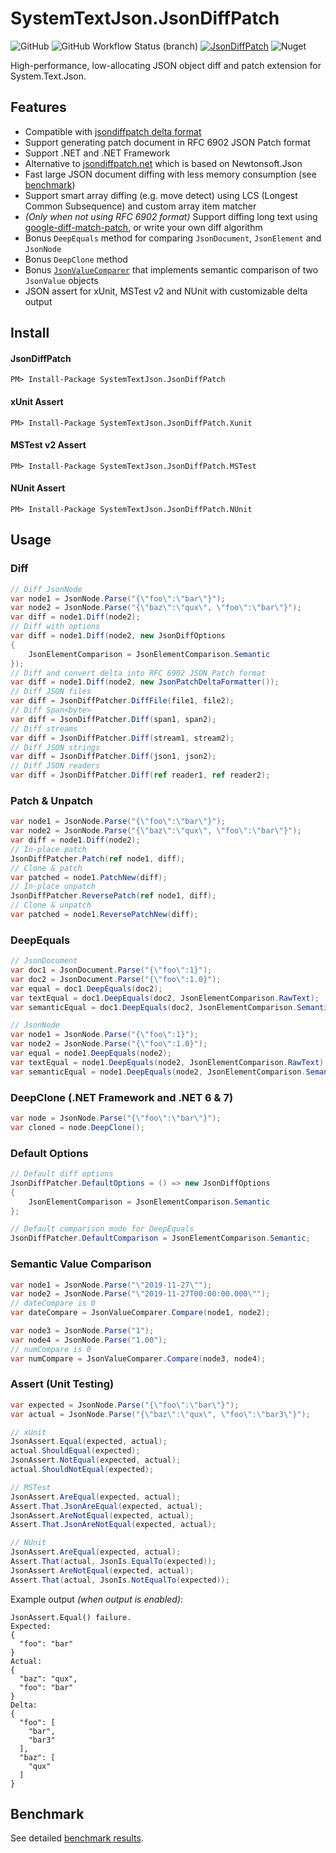 # SystemTextJson.JsonDiffPatch

![GitHub](https://img.shields.io/github/license/weichch/system-text-json-jsondiffpatch?color=blueviolet) ![GitHub Workflow Status (branch)](https://img.shields.io/github/actions/workflow/status/weichch/system-text-json-jsondiffpatch/build-and-test.yaml?branch=main) [![JsonDiffPatch](https://img.shields.io/nuget/vpre/SystemTextJson.JsonDiffPatch?style=flat)](https://www.nuget.org/packages/SystemTextJson.JsonDiffPatch/) ![Nuget](https://img.shields.io/nuget/dt/SystemTextJson.JsonDiffPatch?color=important)

High-performance, low-allocating JSON object diff and patch extension for System.Text.Json.

## Features

- Compatible with [jsondiffpatch delta format](https://github.com/benjamine/jsondiffpatch/blob/master/docs/deltas.md)
- Support generating patch document in RFC 6902 JSON Patch format
- Support .NET and .NET Framework
- Alternative to [jsondiffpatch.net](https://github.com/wbish/jsondiffpatch.net) which is based on Newtonsoft.Json
- Fast large JSON document diffing with less memory consumption (see [benchmark](https://github.com/weichch/system-text-json-jsondiffpatch/blob/main/Benchmark.md))
- Support smart array diffing (e.g. move detect) using LCS (Longest Common Subsequence) and custom array item matcher
- _(Only when not using RFC 6902 format)_ Support diffing long text using [google-diff-match-patch](http://code.google.com/p/google-diff-match-patch/), or write your own diff algorithm
- Bonus `DeepEquals` method for comparing `JsonDocument`, `JsonElement` and `JsonNode`
- Bonus `DeepClone` method
- Bonus [`JsonValueComparer`](https://github.com/weichch/system-text-json-jsondiffpatch/blob/main/src/SystemTextJson.JsonDiffPatch/JsonValueComparer.cs) that implements semantic comparison of two `JsonValue` objects
- JSON assert for xUnit, MSTest v2 and NUnit with customizable delta output

## Install

#### JsonDiffPatch

```
PM> Install-Package SystemTextJson.JsonDiffPatch
```

#### xUnit Assert

```
PM> Install-Package SystemTextJson.JsonDiffPatch.Xunit
```

#### MSTest v2 Assert

```
PM> Install-Package SystemTextJson.JsonDiffPatch.MSTest
```

#### NUnit Assert

```
PM> Install-Package SystemTextJson.JsonDiffPatch.NUnit
```

## Usage

### Diff

```csharp
// Diff JsonNode
var node1 = JsonNode.Parse("{\"foo\":\"bar\"}");
var node2 = JsonNode.Parse("{\"baz\":\"qux\", \"foo\":\"bar\"}");
var diff = node1.Diff(node2);
// Diff with options
var diff = node1.Diff(node2, new JsonDiffOptions
{
    JsonElementComparison = JsonElementComparison.Semantic
});
// Diff and convert delta into RFC 6902 JSON Patch format
var diff = node1.Diff(node2, new JsonPatchDeltaFormatter());
// Diff JSON files
var diff = JsonDiffPatcher.DiffFile(file1, file2);
// Diff Span<byte>
var diff = JsonDiffPatcher.Diff(span1, span2);
// Diff streams
var diff = JsonDiffPatcher.Diff(stream1, stream2);
// Diff JSON strings
var diff = JsonDiffPatcher.Diff(json1, json2);
// Diff JSON readers
var diff = JsonDiffPatcher.Diff(ref reader1, ref reader2);
```

### Patch & Unpatch

```csharp
var node1 = JsonNode.Parse("{\"foo\":\"bar\"}");
var node2 = JsonNode.Parse("{\"baz\":\"qux\", \"foo\":\"bar\"}");
var diff = node1.Diff(node2);
// In-place patch
JsonDiffPatcher.Patch(ref node1, diff);
// Clone & patch
var patched = node1.PatchNew(diff);
// In-place unpatch
JsonDiffPatcher.ReversePatch(ref node1, diff);
// Clone & unpatch
var patched = node1.ReversePatchNew(diff);
```

### DeepEquals

```csharp
// JsonDocument
var doc1 = JsonDocument.Parse("{\"foo\":1}");
var doc2 = JsonDocument.Parse("{\"foo\":1.0}");
var equal = doc1.DeepEquals(doc2);
var textEqual = doc1.DeepEquals(doc2, JsonElementComparison.RawText);
var semanticEqual = doc1.DeepEquals(doc2, JsonElementComparison.Semantic);

// JsonNode
var node1 = JsonNode.Parse("{\"foo\":1}");
var node2 = JsonNode.Parse("{\"foo\":1.0}");
var equal = node1.DeepEquals(node2);
var textEqual = node1.DeepEquals(node2, JsonElementComparison.RawText);
var semanticEqual = node1.DeepEquals(node2, JsonElementComparison.Semantic);
```

### DeepClone (.NET Framework and .NET 6 & 7)

```csharp
var node = JsonNode.Parse("{\"foo\":\"bar\"}");
var cloned = node.DeepClone();
```

### Default Options

```csharp
// Default diff options
JsonDiffPatcher.DefaultOptions = () => new JsonDiffOptions
{
    JsonElementComparison = JsonElementComparison.Semantic
};

// Default comparison mode for DeepEquals
JsonDiffPatcher.DefaultComparison = JsonElementComparison.Semantic;
```

### Semantic Value Comparison
```csharp
var node1 = JsonNode.Parse("\"2019-11-27\"");
var node2 = JsonNode.Parse("\"2019-11-27T00:00:00.000\"");
// dateCompare is 0
var dateCompare = JsonValueComparer.Compare(node1, node2);

var node3 = JsonNode.Parse("1");
var node4 = JsonNode.Parse("1.00");
// numCompare is 0
var numCompare = JsonValueComparer.Compare(node3, node4);
```

### Assert (Unit Testing)

```csharp
var expected = JsonNode.Parse("{\"foo\":\"bar\"}");
var actual = JsonNode.Parse("{\"baz\":\"qux\", \"foo\":\"bar3\"}");

// xUnit
JsonAssert.Equal(expected, actual);
actual.ShouldEqual(expected);
JsonAssert.NotEqual(expected, actual);
actual.ShouldNotEqual(expected);

// MSTest
JsonAssert.AreEqual(expected, actual);
Assert.That.JsonAreEqual(expected, actual);
JsonAssert.AreNotEqual(expected, actual);
Assert.That.JsonAreNotEqual(expected, actual);

// NUnit
JsonAssert.AreEqual(expected, actual);
Assert.That(actual, JsonIs.EqualTo(expected));
JsonAssert.AreNotEqual(expected, actual);
Assert.That(actual, JsonIs.NotEqualTo(expected));
```

Example output _(when output is enabled)_:
```
JsonAssert.Equal() failure.
Expected:
{
  "foo": "bar"
}
Actual:
{
  "baz": "qux",
  "foo": "bar"
}
Delta:
{
  "foo": [
    "bar",
    "bar3"
  ],
  "baz": [
    "qux"
  ]
}
```

## Benchmark

See detailed [benchmark results](https://github.com/weichch/system-text-json-jsondiffpatch/blob/main/Benchmark.md).

